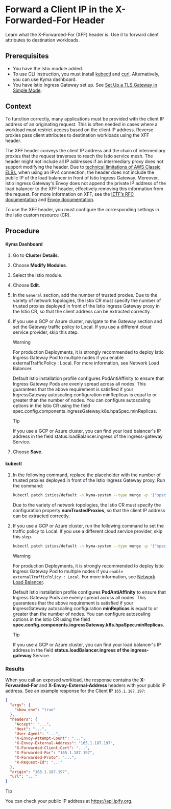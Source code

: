 # Forward a Client IP in the X-Forwarded-For Header

Learn what the X-Forwarded-For (XFF) header is. Use it to forward client attributes to destination workloads.

## Prerequisites

* You have the Istio module added.
* To use CLI instruction, you must install [kubectl](https://kubernetes.io/docs/tasks/tools/#kubectl) and [curl](https://curl.se/). Alternatively, you can use Kyma dashboard.
* You have Istio Ingress Gateway set up. See [Set Up a TLS Gateway in Simple Mode](https://kyma-project.io/#/api-gateway/user/tutorials/01-20-set-up-tls-gateway).

## Context

To function correctly, many applications must be provided with the client IP address of an originating request. This is often needed in cases where a workload must restrict access based on the client IP address. Reverse proxies pass client attributes to destination workloads using the XFF header.

The XFF header conveys the client IP address and the chain of intermediary proxies that the request traverses to reach the Istio service mesh. The header might not include all IP addresses if an intermediary proxy does not support modifying the header. Due to [technical limitations of AWS Classic ELBs](https://docs.aws.amazon.com/elasticloadbalancing/latest/classic/enable-proxy-protocol.html#proxy-protocol), when using an IPv4 connection, the header does not include the public IP of the load balancer in front of Istio Ingress Gateway. Moreover, Istio Ingress Gateway's Envoy does not append the private IP address of the load balancer to the XFF header, effectively removing this information from the request. For more information on XFF, see the [IETF’s RFC documentation](https://datatracker.ietf.org/doc/html/rfc7239) and [Envoy documentation](https://www.envoyproxy.io/docs/envoy/latest/configuration/http/http_conn_man/headers#x-forwarded-for).

To use the XFF header, you must configure the corresponding settings in the Istio custom resource (CR). 

## Procedure

<!-- tabs:start -->
#### **Kyma Dashboard**
1. Go to **Cluster Details**. 
2. Choose **Modify Modules**.
2. Select the Istio module.
3. Choose **Edit**.
4. In the `General` section, add the number of trusted proxies.
  Due to the variety of network topologies, the Istio CR must specify the number of trusted proxies deployed in front of the Istio Ingress Gateway proxy in the Istio CR, so that the client address can be extracted correctly.
6. If you use a GCP or Azure cluster, navigate to the Gateway section and set the Gateway traffic policy to Local. If you use a different cloud service provider, skip this step.
   >[!WARNING]
   > For production Deployments, it is strongly recommended to deploy Istio Ingress Gateway Pod to multiple nodes if you enable externalTrafficPolicy : Local. For more information, see Network Load Balancer.
   >
   >Default Istio installation profile configures PodAntiAffinity to ensure that Ingress Gateway Pods are evenly spread across all nodes. This guarantees that the above requirement is satisfied if your IngressGateway autoscaling configuration minReplicas is equal to or greater than the number of nodes. You can configure autoscaling options in the Istio CR using the field spec.config.components.ingressGateway.k8s.hpaSpec.minReplicas.<br>
   
   >[!TIP]
   > If you use a GCP or Azure cluster, you can find your load balancer's IP address in the field status.loadBalancer.ingress of the ingress-gateway Service.
7. Choose **Save**.


#### **kubectl**
1. In the following command, replace the placeholder with the number of trusted proxies deployed in front of the Istio Ingress Gateway proxy. Run the command:
    ```bash
    kubectl patch istios/default -n kyma-system --type merge -p '{"spec":{"config":{"numTrustedProxies": NUM_OF_TRUSTED_PROXIES}}}'
    ```
    Due to the variety of network topologies, the Istio CR must specify the configuration property **numTrustedProxies**, so that the client IP address can be extracted correctly.

2. If you use a GCP or Azure cluster, run the following command to set the traffic policy to Local. If you use a different cloud service provider, skip this step.

    ```bash
    kubectl patch istios/default -n kyma-system --type merge -p '{"spec":{"config":{"gatewayExternalTrafficPolicy": "Local"}}}'
    ```
    >[!WARNING]
    > For production Deployments, it is strongly recommended to deploy Istio Ingress Gateway Pod to multiple nodes if you `enable externalTrafficPolicy : Local`. For more information, see [Network Load Balancer](https://istio.io/latest/docs/tasks/security/authorization/authz-ingress/#network).
    >
    >Default Istio installation profile configures **PodAntiAffinity** to ensure that Ingress Gateway Pods are evenly spread across all nodes. This guarantees that the above requirement is satisfied if your IngressGateway autoscaling configuration **minReplicas** is equal to or greater than the number of nodes. You can configure autoscaling options in the Istio CR using the field **spec.config.components.ingressGateway.k8s.hpaSpec.minReplicas**.
    
    >[!TIP]
    > If you use a GCP or Azure cluster, you can find your load balancer's IP address in the field **status.loadBalancer.ingress of the ingress-gateway** Service.
<!-- tabs:end -->

### Results
When you call an exposed workload, the response contains the **X-Forwarded-For** and **X-Envoy-External-Address** headers with your public IP address. See an example response for the Client IP `165.1.187.197`:
```json
{
  "args": {
    "show_env": "true"
  },
  "headers": {
    "Accept": "...",
    "Host": "...",
    "User-Agent": "...",
    "X-Envoy-Attempt-Count": "...",
    "X-Envoy-External-Address": "165.1.187.197",
    "X-Forwarded-Client-Cert": "...",
    "X-Forwarded-For": "165.1.187.197",
    "X-Forwarded-Proto": "...",
    "X-Request-Id": "..."
  },
  "origin": "165.1.187.197",
  "url": "..."
}
``` 

>[!TIP]
> You can check your public IP address at https://api.ipify.org.
